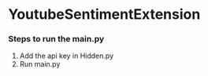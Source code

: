 # YoutubeSentimentExtension

### Steps to run the main.py  

1. Add the api key in Hidden.py  
2. Run main.py
